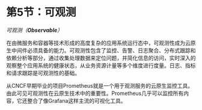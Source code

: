 # 第5节：可观测

*可观测（**Observable**）*

在由微服务和容器等技术形成的高度复杂的应用系统运行态中，可观测性成为云原生中间件必须具备的能力。可观测性包含了监控、告警、日志聚合、分布式跟踪和依赖分析等部分，通过收集处理数据来定位问题，并简化信息的访问，实时深入的观察整个应用系统的健康状态，从业务资源计量等多个维度进行度量。日志、指标和请求跟踪是可观测性的基础。

从CNCF早期毕业的项目Prometheus就是一个用于观测服务的云原生监控工具。由此可见可观测性在云原生技术中的重要性。Prometheus几乎可以监控所有内容，它还整合了像Grafana这样主流的可视化工具。
